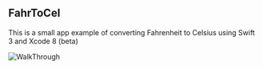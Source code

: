 ## FahrToCel 
This is a small app example of converting Fahrenheit to Celsius using Swift 3 and Xcode 8 (beta)  

![WalkThrough](https://cloud.githubusercontent.com/assets/6208036/17391189/e0dee0a8-59d9-11e6-97e5-ce95ee1b9be0.gif)
